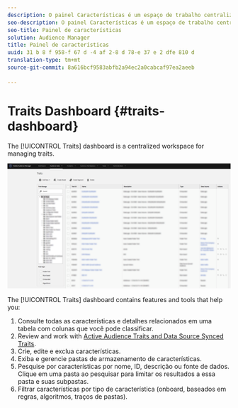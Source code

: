 ```yaml
---
description: O painel Características é um espaço de trabalho centralizado para gerenciar características.
seo-description: O painel Características é um espaço de trabalho centralizado para gerenciar características.
seo-title: Painel de características
solution: Audience Manager
title: Painel de características
uuid: 31 b 8 f 958-f 67 d -4 af 2-8 d 78-e 37 e 2 dfe 810 d
translation-type: tm+mt
source-git-commit: 8a616bcf9583abfb2a94ec2a0cabcaf97ea2aeeb

---
```



# Traits Dashboard {#traits-dashboard}

The [!UICONTROL Traits] dashboard is a centralized workspace for managing traits.

![](assets/traits-dashboard.png)

<!-- c_tb_dashboard.xml -->

The [!UICONTROL Traits] dashboard contains features and tools that help you:

1. Consulte todas as características e detalhes relacionados em uma tabela com colunas que você pode classificar.
1. Review and work with [Active Audience Traits and Data Source Synced Traits](../../features/traits/client-activity-synced-audience-traits.md).
1. Crie, edite e exclua características.
1. Exiba e gerencie pastas de armazenamento de características.
1. Pesquise por características por nome, ID, descrição ou fonte de dados. Clique em uma pasta ao pesquisar para limitar os resultados a essa pasta e suas subpastas.
1. Filtrar características por tipo de característica (onboard, baseados em regras, algoritmos, traços de pastas).